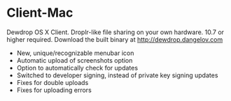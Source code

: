 Client-Mac
==========

Dewdrop OS X Client. Droplr-like file sharing on your own hardware. 10.7 or higher required. Download the built binary at http://dewdrop.dangelov.com

* New, unique/recognizable menubar icon
* Automatic upload of screenshots option
* Option to automatically check for updates
* Switched to developer signing, instead of private key signing updates
* Fixes for double uploads
* Fixes for uploading errors
